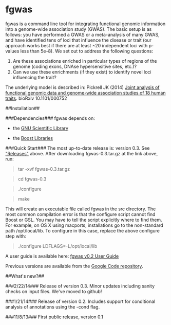 fgwas
=====

fgwas is a command line tool for integrating functional genomic information into a genome-wide association study (GWAS). The basic setup is as follows: you have performed a GWAS or a meta-analysis of many GWAS, and have identified tens of loci that influence the disease or trait (our approach works best if there are at least ~20 independent loci with p-values less than 5e-8). We set out to address the following questions:

1. Are these associations enriched in particular types of regions of the genome (coding exons, DNAse hypersensitive sites, etc.)?
2. Can we use these enrichments (if they exist) to identify novel loci influencing the trait?

The underlying model is described in: Pickrell JK (2014) [Joint analysis of functional genomic data and genome-wide association studies of 18 human traits](http://biorxiv.org/content/early/2014/01/22/000752). bioRxiv 10.1101/000752

##Installation##

###Dependencies###
fgwas depends on:

- the [GNU Scientific Library](http://www.gnu.org/software/gsl/)

- the [Boost Libraries](http://www.boost.org)

###Quick Start###
The most up-to-date release is: version 0.3. See ["Releases"](https://github.com/joepickrell/fgwas/releases) above.
After downloading fgwas-0.3.tar.gz at the link above, run:

>tar -xvf fgwas-0.3.tar.gz

>cd fgwas-0.3

>./configure

>make

This will create an executable file called fgwas in the src directory. The most common compilation error is that the configure script cannot find Boost or GSL. You may have to tell the script explicitly where to find them. For example, on OS X using macports, installations go to the non-standard path /opt/local/lib. To configure in this case, replace the above configure step with:

>./configure LDFLAGS=-L/opt/local/lib

A user guide is available here: [fgwas v0.2 User Guide](https://github.com/joepickrell/fgwas/blob/master/man/fgwas_manual.pdf)

Previous versions are available from the [Google Code repository](https://code.google.com/p/gwas/).

##What's new?##

###2/22/14###
Release of version 0.3. Minor updates including sanity checks on input files.
We've moved to github!

###1/21/14###
Release of version 0.2. Includes support for conditional analysis of annotations using the -cond flag.

###11/8/13###
First public release, version 0.1
